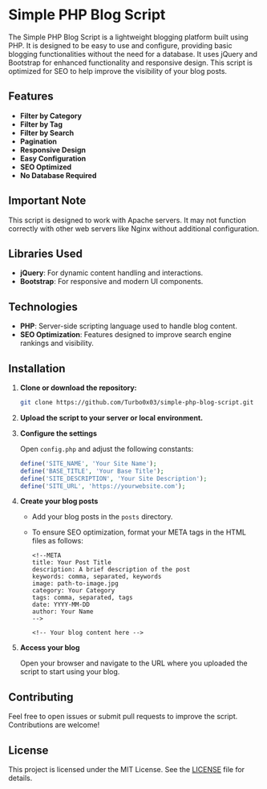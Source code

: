 # Simple PHP Blog Script

The Simple PHP Blog Script is a lightweight blogging platform built using PHP. It is designed to be easy to use and configure, providing basic blogging functionalities without the need for a database. It uses jQuery and Bootstrap for enhanced functionality and responsive design. This script is optimized for SEO to help improve the visibility of your blog posts.

## Features

-  **Filter by Category**
-  **Filter by Tag**
-  **Filter by Search**
-  **Pagination**
-  **Responsive Design**
-  **Easy Configuration**
-  **SEO Optimized**
-  **No Database Required**

## Important Note

This script is designed to work with Apache servers. It may not function correctly with other web servers like Nginx without additional configuration.

## Libraries Used

-  **jQuery**: For dynamic content handling and interactions.
-  **Bootstrap**: For responsive and modern UI components.

## Technologies

-  **PHP**: Server-side scripting language used to handle blog content.
-  **SEO Optimization**: Features designed to improve search engine rankings and visibility.

## Installation

1. **Clone or download the repository:**

   ```bash
   git clone https://github.com/Turbo0x03/simple-php-blog-script.git
   ```

2. **Upload the script to your server or local environment.**
3. **Configure the settings**

   Open `config.php` and adjust the following constants:

   ```php
   define('SITE_NAME', 'Your Site Name');
   define('BASE_TITLE', 'Your Base Title');
   define('SITE_DESCRIPTION', 'Your Site Description');
   define('SITE_URL', 'https://yourwebsite.com');
   ```

4. **Create your blog posts**

   -  Add your blog posts in the `posts` directory.
   -  To ensure SEO optimization, format your META tags in the HTML files as follows:

      ```
      <!--META
      title: Your Post Title
      description: A brief description of the post
      keywords: comma, separated, keywords
      image: path-to-image.jpg
      category: Your Category
      tags: comma, separated, tags
      date: YYYY-MM-DD
      author: Your Name
      -->

      <!-- Your blog content here -->

      ```

5. **Access your blog**

   Open your browser and navigate to the URL where you uploaded the script to start using your blog.

## Contributing

Feel free to open issues or submit pull requests to improve the script. Contributions are welcome!

## License

This project is licensed under the MIT License. See the [LICENSE](LICENSE) file for details.
